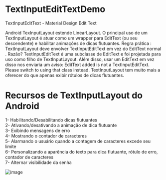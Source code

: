 # TextInputEditTextDemo
TextInputEditText - Material Design Edit Text

Android TexInputLayout estende LinearLayout. O principal uso de um TextInputLayout é atuar como um wrapper para EditText (ou seu descendente) e habilitar animações de dicas flutuantes. Regra prática : TextInputLayout deve envolver TextInputEditText em vez do EditText normal . Razão? TextInputEditText é uma subclasse de EditText e foi projetada para uso como filho de TextInputLayout. Além disso, usar um EditText em vez disso nos enviaria um aviso: EditText added is not a TextInputEditText. Please switch to using that class instead. TextInputLayout tem muito mais a oferecer do que apenas exibir rótulos de dicas flutuantes.

# Recursos de TextInputLayout do Android

1- Habilitando/Desabilitando dicas flutuantes<br/>
2- Ativando/desativando a animação de dica flutuante <br/>
3- Exibindo mensagens de erro<br/>
4- Mostrando o contador de caracteres<br/>
5- Alarmando o usuário quando a contagem de caracteres excede seu limite<br/>
6- Personalizando a aparência do texto para dica flutuante, rótulo de erro, contador de caracteres<br/>
7- Alternar visibilidade da senha<br/>


![image](https://user-images.githubusercontent.com/34040590/194135908-b27e84dc-f129-4f7b-8ffd-d3af7838b806.png)
